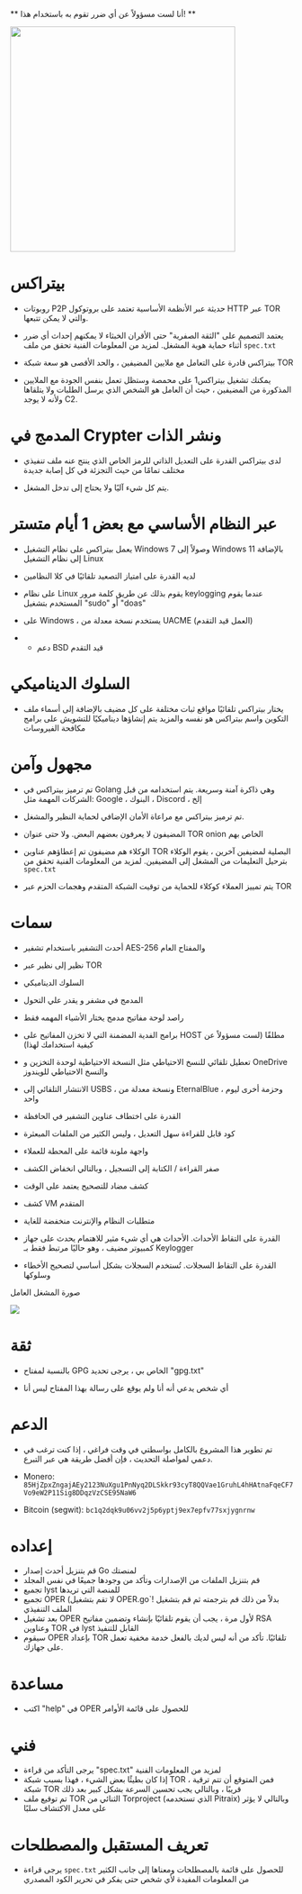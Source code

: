 ** أنا لست مسؤولاً عن أي ضرر تقوم به باستخدام هذا! **

<img src="https://i.ibb.co/nM06FQM/pitraix.png" width=400 height=400></img>
# بيتراكس
- روبوتات P2P حديثة عبر الأنظمة الأساسية تعتمد على بروتوكول HTTP عبر TOR والتي لا يمكن تتبعها.

- يعتمد التصميم على "الثقة الصفرية" حتى الأقران الخبثاء لا يمكنهم إحداث أي ضرر أثناء حماية هوية المشغل. لمزيد من المعلومات الفنية تحقق من ملف `spec.txt`

- بيتراكس قادرة على التعامل مع ملايين المضيفين ، والحد الأقصى هو سعة شبكة TOR

- يمكنك تشغيل بيتراكس1 على محمصة وستظل تعمل بنفس الجودة مع الملايين المذكورة من المضيفين ، حيث أن العامل هو الشخص الذي يرسل الطلبات ولا يتلقاها ولأنه لا يوجد C2.


# المدمج في Crypter ونشر الذات
- لدى بيتراكس القدرة على التعديل الذاتي للرمز الخاص الذي ينتج عنه ملف تنفيذي مختلف تمامًا من حيث التجزئة في كل إصابة جديدة

- يتم كل شيء آليًا ولا يحتاج إلى تدخل المشغل.

# عبر النظام الأساسي مع بعض 1 أيام متستر
- يعمل بيتراكس على نظام التشغيل Windows 7 وصولاً إلى Windows 11 بالإضافة إلى نظام التشغيل Linux

- لديه القدرة على امتياز التصعيد تلقائيًا في كلا النظامين

- على نظام Linux يقوم بذلك عن طريق كلمة مرور keylogging عندما يقوم المستخدم بتشغيل "sudo" أو "doas"

- على Windows ، يستخدم نسخة معدلة من UACME (العمل قيد التقدم)

- * دعم BSD قيد التقدم

# السلوك الديناميكي
- يختار بيتراكس تلقائيًا مواقع ثبات مختلفة على كل مضيف بالإضافة إلى أسماء ملف التكوين واسم بيتراكس هو نفسه والمزيد يتم إنشاؤها ديناميكيًا للتشويش على برامج مكافحة الفيروسات

# مجهول وآمن
- تم ترميز بيتراكس في Golang وهي ذاكرة آمنة وسريعة. يتم استخدامه من قبل الشركات المهمة مثل: Google ، البنوك ، Discord ، إلخ

- تم ترميز بيتراكس مع مراعاة الأمان الإضافي لحماية النظير والمشغل.

- المضيفون لا يعرفون بعضهم البعض. ولا حتى عنوان TOR onion الخاص بهم

- الوكلاء هم مضيفون تم إعطاؤهم عناوين TOR البصلية لمضيفين آخرين ، يقوم الوكلاء بترحيل التعليمات من المشغل إلى المضيفين. لمزيد من المعلومات الفنية تحقق من `spec.txt`

- يتم تمييز العملاء كوكلاء للحماية من توقيت الشبكة المتقدم وهجمات الحزم عبر TOR

# سمات
- أحدث التشفير باستخدام تشفير AES-256 والمفتاح العام

- نظير إلى نظير عبر TOR

- السلوك الديناميكي

- المدمج في مشفر و يقدر علي التحول

- راصد لوحة مفاتيح مدمج يختار الأشياء المهمه فقط

- برامج الفدية المضمنة التي لا تخزن المفاتيح على HOST مطلقًا (لست مسؤولاً عن كيفية استخدامك لهذا)

- تعطيل تلقائي للنسخ الاحتياطي مثل النسخة الاحتياطية لوحدة التخزين و OneDrive والنسخ الاحتياطي للويندوز

- الانتشار التلقائي إلى USBS ، ونسخة معدلة من EternalBlue ، وحزمة أخرى ليوم واحد

- القدرة على اختطاف عناوين التشفير في الحافظة

- كود قابل للقراءة سهل التعديل ، وليس الكثير من الملفات المبعثرة

- واجهة ملونة قائمة على المحطة للعملاء

- صفر القراءة / الكتابة إلى التسجيل ، وبالتالي انخفاض الكشف

- كشف مضاد للتصحيح يعتمد على الوقت

- كشف VM المتقدم

- متطلبات النظام والإنترنت منخفضة للغاية

- القدرة على التقاط الأحداث. الأحداث هي أي شيء مثير للاهتمام يحدث على جهاز كمبيوتر مضيف ، وهو حاليًا مرتبط فقط بـ Keylogger

- القدرة على التقاط السجلات. تُستخدم السجلات بشكل أساسي لتصحيح الأخطاء وسلوكها

صورة المشغل العامل

<img src="https://i.ibb.co/RCBW7NG/image.png"></img>


# ثقة
- بالنسبة لمفتاح GPG الخاص بي ، يرجى تحديد "gpg.txt"

- أي شخص يدعي أنه أنا ولم يوقع على رسالة بهذا المفتاح ليس أنا


# الدعم
- تم تطوير هذا المشروع بالكامل بواسطتي في وقت فراغي ، إذا كنت ترغب في دعمي لمواصلة التحديث ، فإن أفضل طريقة هي عبر التبرع.

- Monero: `85HjZpxZngajAEy2123NuXgu1PnNyq2DLSkkr93cyT8QQVae1GruhL4hHAtnaFqeCF7Vo9eW2P11Sig8DDqzVzCSE95NaW6`

- Bitcoin (segwit): `bc1q2dqk9u06vv2j5p6yptj9ex7epfv77sxjygnrnw`

# إعداده
- قم بتنزيل أحدث إصدار Go لمنصتك
- قم بتنزيل الملفات من الإصدارات وتأكد من وجودها جميعًا في نفس المجلد
- تجميع lyst للمنصة التي تريدها
- تجميع OPER (لا تقم بتشغيل OPER.go`! بدلاً من ذلك قم بترجمته ثم قم بتشغيل الملف التنفيذي
- بعد تشغيل OPER لأول مرة ، يجب أن يقوم تلقائيًا بإنشاء وتضمين مفاتيح RSA وعناوين TOR في lyst القابل للتنفيذ
- سيقوم OPER بإعداد TOR تلقائيًا. تأكد من أنه ليس لديك بالفعل خدمة مخفية تعمل على جهازك.

# مساعدة
- اكتب "help" في OPER للحصول على قائمة الأوامر


# فني
- يرجى التأكد من قراءة "spec.txt" لمزيد من المعلومات الفنية
- إذا كان بطيئًا بعض الشيء ، فهذا بسبب شبكة TOR ، فمن المتوقع أن تتم ترقية شبكة TOR قريبًا ، وبالتالي يجب تحسين السرعة بشكل كبير بعد ذلك
- تم توقيع ملف TOR الثنائي من Torproject (الذي تستخدمه Pitraix) وبالتالي لا يؤثر على معدل الاكتشاف سلبًا

# تعريف المستقبل والمصطلحات
- يرجى قراءة `spec.txt` للحصول على قائمة بالمصطلحات ومعناها إلى جانب الكثير من المعلومات المفيدة لأي شخص حتى يفكر في تحرير الكود المصدري
